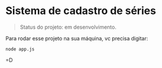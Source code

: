 # Sistema de cadastro de séries

>Status do projeto: em desenvolvimento.

Para rodar esse projeto na sua máquina, vc precisa digitar:
```
node app.js
```
=D